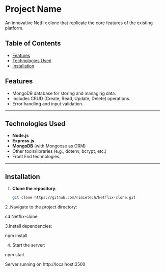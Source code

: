 # Project Name

An innovative Netflix clone that replicate the core features of the existing platform.

## Table of Contents
- [Features](#features)
- [Technologies Used](#technologies-used)
- [Installation](#installation)

## Features
- MongoDB database for storing and managing data.
- Includes CRUD (Create, Read, Update, Delete) operations.
- Error handling and input validation.

---
## Technologies Used
- **Node.js**
- **Express.js**
- **MongoDB** (with Mongoose as ORM)
- Other tools/libraries (e.g., dotenv, bcrypt, etc.)
- Front End technologies.

---
## Installation

1. **Clone the repository**:
   ```bash
   git clone https://github.com/nimietech/Netflix-clone.git
   
2 .Navigate to the project directory:

  cd Netflix-clone

3.Install dependencies:

  npm install

4. Start the server:

  npm start

  Server running on http://localhost:3500
